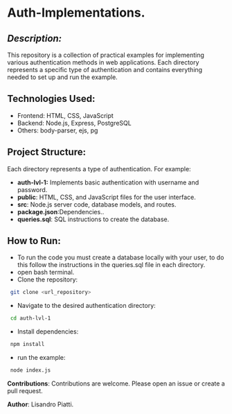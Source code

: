 # Auth-Implementations.
## _Description:_
This repository is a collection of practical examples for implementing various authentication methods in web applications. 
Each directory represents a specific type of authentication and contains everything needed to set up and run the example.
## Technologies Used:
- Frontend: HTML, CSS, JavaScript
- Backend: Node.js, Express, PostgreSQL
- Others: body-parser, ejs, pg

## Project Structure:
Each directory represents a type of authentication. 
For example:

- **auth-lvl-1:** Implements basic authentication with username and password.
- **public**: HTML, CSS, and JavaScript files for the user interface.
- **src**: Node.js server code, database models, and routes.
- **package.json**:Dependencies..
- **queries.sql**: SQL instructions to create the database.


## How to Run:
- To run the code you must create a database locally with your user, to do this follow the instructions in the queries.sql file in each directory.
- open bash terminal.
- Clone the repository:
```sh
 git clone <url_repository>
```
- Navigate to the desired authentication directory:
```sh
 cd auth-lvl-1
```
- Install dependencies:
```sh
 npm install
```
- run the example:
```sh
 node index.js
```

**Contributions**:
Contributions are welcome. Please open an issue or create a pull request.

**Author**: Lisandro Piatti.
